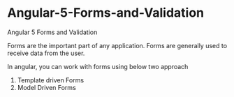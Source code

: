 # Angular-5-Forms-and-Validation
Angular 5 Forms and Validation

Forms are the important part of any application. Forms are generally used to receive data from the user.

In angular, you can work with forms using below two approach

1. Template driven Forms
2. Model Driven Forms

